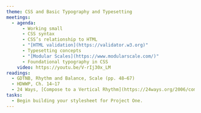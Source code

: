 ```yaml
---
theme: CSS and Basic Typography and Typesetting
meetings:
  - agenda:
      - Working small
      - CSS syntax
      - CSS’s relationship to HTML
      - "[HTML validation](https://validator.w3.org)"
      - Typesetting concepts
      - "[Modular Scales](https://www.modularscale.com/)"
      - Foundational typography in CSS
    video: https://youtu.be/V-rIj30x_LM
readings:
  - GDTNB, Rhythm and Balance, Scale (pp. 48–67)
  - HDWWP, Ch. 14–17
  - 24 Ways, [Compose to a Vertical Rhythm](https://24ways.org/2006/compose-to-a-vertical-rhythm)
tasks:
  - Begin building your stylesheet for Project One.
---
```

